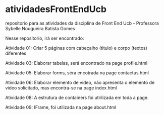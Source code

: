 # atividadesFrontEndUcb
repositorio para as atividades da disciplina de Front End Ucb - Professora Sybelle Nougueira Batista Gomes


Nesse repositorio, irá ser encontrado:

Atividade 01: Criar 5 páginas com cabeçalho (titulo) e corpo (textos) diferentes

Atividade 03: Elaborar tabelas, será encontrado na page profile.html

Atividade 05: Elaborar forms, séra encotrada na page contactus.html

Atividade 06: Elaborar elemento de video, não apresenta o elemento de video solicitado, mas encontra-se na page index.html

Atividade 08: A estrutura de containers foi utrilizada em toda a page.

Atividade 09: IFrame, foi utilizada na page about.html
